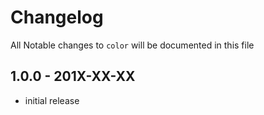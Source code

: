 # Changelog

All Notable changes to `color` will be documented in this file

## 1.0.0 - 201X-XX-XX

- initial release
